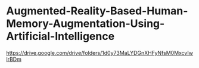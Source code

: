 # Augmented-Reality-Based-Human-Memory-Augmentation-Using-Artificial-Intelligence

https://drive.google.com/drive/folders/1d0y73MaLYDGnXHFyNfsM0MxcvIwlrBDm
